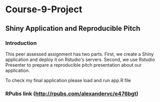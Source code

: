 # Course-9-Project 

## Shiny Application and Reproducible Pitch

### Introduction

This peer assessed assignment has two parts. 
First, we create a Shiny application and deploy it on Rstudio's servers. 
Second, we use Rstudio Presenter to prepare a reproducible pitch presentation about our application.

To check my final application please load and run app.R file

### RPubs link (http://rpubs.com/alexandervc/e476bgt)

